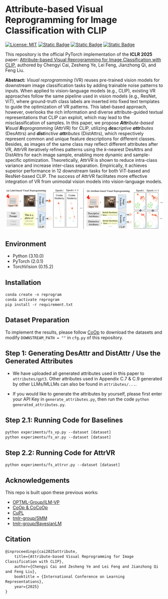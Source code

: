 # Attribute-based Visual Reprogramming for Image Classification with CLIP

[![License: MIT](https://img.shields.io/badge/License-MIT-yellow.svg)](https://opensource.org/licenses/MIT) 
[![Static Badge](https://img.shields.io/badge/View-Slides-brightgreen)]()
[![Static Badge](https://img.shields.io/badge/View-Poster-purple)]()
[![Static Badge](https://img.shields.io/badge/Pub-ICLR'25-red)](https://arxiv.org/abs/2501.13982)

This repository is the official PyTorch implementation of the **ICLR 2025** paper:
[Attribute-based Visual Reprogramming for Image Classification with CLIP](https://arxiv.org/abs/2501.13982),
authored by Chengyi Cai, Zesheng Ye, Lei Feng, Jianzhong Qi, and Feng Liu.

**Abstract:**
*Visual reprogramming* (VR) reuses pre-trained vision models for downstream image classification tasks by adding trainable noise patterns to inputs.
When applied to vision-language models (e.g., CLIP), existing VR approaches follow the same pipeline used in vision models (e.g., ResNet, ViT), where ground-truth class labels are inserted into fixed text templates to guide the optimization of VR patterns.
This label-based approach, however, overlooks the rich information and diverse attribute-guided textual representations that CLIP can exploit, which may lead to the misclassification of samples. 
In this paper, we propose ***Attr**ibute-based **V**isual **R**eprogramming* (AttrVR) for CLIP, utilizing ***des**criptive **attr**ibutes* (DesAttrs) and ***dist**inctive **attr**ibutes* (DistAttrs), which respectively represent common and unique feature descriptions for different classes.
Besides, as images of the same class may reflect different attributes after VR, AttrVR iteratively refines patterns using the *k*-nearest DesAttrs and DistAttrs for each image sample, enabling more dynamic and sample-specific optimization. 
Theoretically, AttrVR is shown to reduce intra-class variance and increase inter-class separation. Empirically, it achieves superior performance in 12 downstream tasks for both ViT-based and ResNet-based CLIP. The success of AttrVR facilitates more effective integration of VR from unimodal vision models into vision-language models.

![Framework](assets/framework.png)

## Environment

- Python (3.10.0)
- PyTorch (2.0.1) 
- TorchVision (0.15.2)

## Installation
    conda create -n reprogram
    conda activate reprogram
    pip install -r requirement.txt

## Dataset Preparation
To implement the results, please follow [CoOp](https://github.com/KaiyangZhou/CoOp/blob/main/DATASETS.md#how-to-install-datasets) to download the datasets and modify `DOWNSTREAM_PATH = ""` in `cfg.py` of this repository.

## Step 1: Generating DesAttr and DistAttr / Use the Generated Attributes
 - We have uploaded all generated attributes used in this paper to `attributes/gpt3`. Other attributes used in Appendix C.7 & C.9 generated by other LLMs/MLLMs can also be found in `attributes/...`.

 - If you would like to generate the attributes by yourself, please first enter your API Key in `generate_attributes.py`, then run the code `python generated_attributes.py`.

## Step 2.1: Running Code for Baselines
    
    python experiments/fs_vp.py --dataset [dataset]
    python experiments/fs_ar.py --dataset [dataset]

## Step 2.2: Running Code for AttrVR

    python experiments/fs_attrvr.py --dataset [dataset]


## Acknowledgements

This repo is built upon these previous works:

- [OPTML-Group/ILM-VP](https://github.com/OPTML-Group/ILM-VP)
- [CoOp & CoCoOp](https://github.com/KaiyangZhou/CoOp)
- [CuPL](https://github.com/sarahpratt/CuPL/tree/main)
- [tmlr-group/SMM](https://github.com/tmlr-group/SMM)
- [tmlr-group/BayesianLM](https://github.com/tmlr-group/BayesianLM)

## Citation
    
    @inproceedings{cai2025attribute,
        title={Attribute-based Visual Reprogramming for Image Classification with CLIP},
        author={Chengyi Cai and Zesheng Ye and Lei Feng and Jianzhong Qi and Feng Liu},
        booktitle = {International Conference on Learning Representations},
        year={2025}
    }
